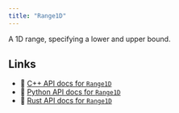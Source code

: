```yaml
---
title: "Range1D"
---
```


A 1D range, specifying a lower and upper bound.


## Links
 * 🌊 [C++ API docs for `Range1D`](https://ref.rerun.io/docs/cpp/stable/structrerun_1_1components_1_1Range1D.html)
 * 🐍 [Python API docs for `Range1D`](https://ref.rerun.io/docs/python/stable/common/components#rerun.components.Range1D)
 * 🦀 [Rust API docs for `Range1D`](https://docs.rs/rerun/latest/rerun/components/struct.Range1D.html)


